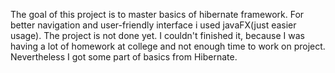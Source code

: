 The goal of this project is to master basics of hibernate framework. For better navigation and user-friendly interface i used javaFX(just easier usage). The project is not done yet. I couldn't finished it, because I was having a lot of homework at college and not enough time to work on project. Nevertheless I got some part of basics from Hibernate.

